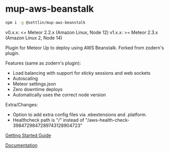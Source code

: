 # mup-aws-beanstalk

```bash
npm i -g @settlin/mup-aws-beanstalk
```

v0.x.x: <= Meteor 2.2.x (Amazon Linux, Node 12)
v1.x.x: >= Meteor 2.3.x (Amazon Linux 2, Node 14)

Plugin for Meteor Up to deploy using AWS Beanstalk. Forked from zodern's plugin.

Features (same as zodern's plugin):

- Load balancing with support for sticky sessions and web sockets
- Autoscaling
- Meteor settings.json
- Zero downtime deploys
- Automatically uses the correct node version

Extra/Changes:

- Option to add extra config files via .ebextensions and .platform.
- Healthcheck path is "/" instead of "/aws-health-check-3984729847289743128904723"

[Getting Started Guide](./docs/getting-started.md)

[Documentation](./docs/index.md)
